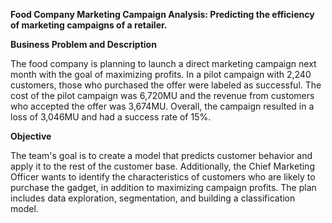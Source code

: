 **Food Company Marketing Campaign Analysis: Predicting the efficiency of marketing campaigns of a retailer.**

**Business Problem and Description**

The food company is planning to launch a direct marketing campaign next month with the goal of maximizing profits. In a pilot campaign with 2,240 customers, those who purchased the offer were labeled as successful. The cost of the pilot campaign was 6,720MU and the revenue from customers who accepted the offer was 3,674MU. Overall, the campaign resulted in a loss of 3,046MU and had a success rate of 15%.

**Objective**

The team's goal is to create a model that predicts customer behavior and apply it to the rest of the customer base. Additionally, the Chief Marketing Officer wants to identify the characteristics of customers who are likely to purchase the gadget, in addition to maximizing campaign profits. The plan includes data exploration, segmentation, and building a classification model.
